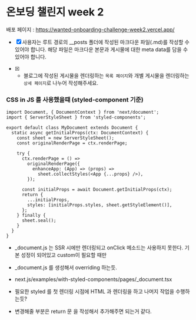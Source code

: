 # 온보딩 챌린지 week 2

배포 페이지 : https://wanted-onboarding-challenge-week2.vercel.app/

- [x] 사용자는 루트 경로의 \_\_posts 폴더에 작성된 마크다운 파일(.md)를 작성할 수 있어야 합니다. 해당 파일은 마크다운 본문과 게시물에 대한 meta data를 담을 수 있어야 합니다.

- [x] - 블로그에 작성된 게시물을 렌더링하는 `목록 페이지`와 개별 게시물을 렌더링하는 `상세 페이지`로 나누어 작성해주세요.

### CSS in JS 를 사용했을떄 (styled-component 기준)

```
import Document, { DocumentContext } from 'next/document';
import { ServerStyleSheet } from 'styled-components';

export default class MyDocument extends Document {
  static async getInitialProps(ctx: DocumentContext) {
    const sheet = new ServerStyleSheet();
    const originalRenderPage = ctx.renderPage;

    try {
      ctx.renderPage = () =>
        originalRenderPage({
          enhanceApp: (App) => (props) =>
            sheet.collectStyles(<App {...props} />),
        });

      const initialProps = await Document.getInitialProps(ctx);
      return {
        ...initialProps,
        styles: [initialProps.styles, sheet.getStyleElement()],
      };
    } finally {
      sheet.seal();
    }
  }
}
```

- \_document.js 는 SSR 시에만 렌더링되고 onClick 메소드는 사용하지 못한다.
  기본 성정이 되어있고 custom이 필요할 때만
- \_document.js 를 생성해서 overriding 하는듯.
- next.js/examples/with-styled-components/pages/\_document.tsx

- 필요한 styled 를 첫 렌더링 시점에 HTML 과 렌더링을 하고 나머지 작업을 수행하는듯?
- 변경해줄 부분은 return 문 을 작성해서 추가해주면 되는거 같다.
